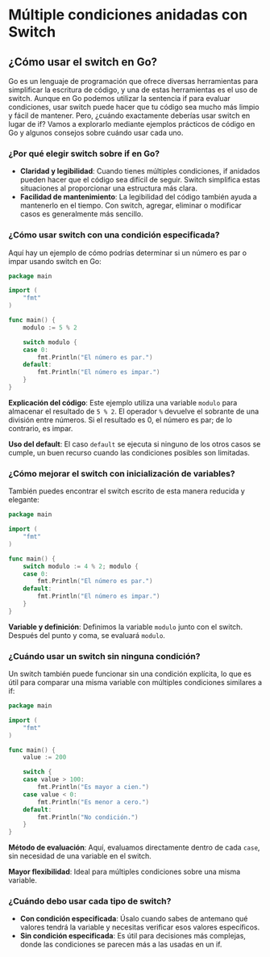 # Múltiple condiciones anidadas con Switch

## ¿Cómo usar el switch en Go?

Go es un lenguaje de programación que ofrece diversas herramientas para simplificar la escritura de código, y una de estas herramientas es el uso de switch. Aunque en Go podemos utilizar la sentencia if para evaluar condiciones, usar switch puede hacer que tu código sea mucho más limpio y fácil de mantener. Pero, ¿cuándo exactamente deberías usar switch en lugar de if? Vamos a explorarlo mediante ejemplos prácticos de código en Go y algunos consejos sobre cuándo usar cada uno.

### ¿Por qué elegir switch sobre if en Go?

- **Claridad y legibilidad**: Cuando tienes múltiples condiciones, if anidados pueden hacer que el código sea difícil de seguir. Switch simplifica estas situaciones al proporcionar una estructura más clara.
- **Facilidad de mantenimiento**: La legibilidad del código también ayuda a mantenerlo en el tiempo. Con switch, agregar, eliminar o modificar casos es generalmente más sencillo.

### ¿Cómo usar switch con una condición especificada?

Aquí hay un ejemplo de cómo podrías determinar si un número es par o impar usando switch en Go:

```go
package main

import (
    "fmt"
)

func main() {
    modulo := 5 % 2

    switch modulo {
    case 0:
        fmt.Println("El número es par.")
    default:
        fmt.Println("El número es impar.")
    }
}
```

**Explicación del código**: Este ejemplo utiliza una variable `modulo` para almacenar el resultado de `5 % 2`. El operador `%` devuelve el sobrante de una división entre números. Si el resultado es 0, el número es par; de lo contrario, es impar.

**Uso del default**: El caso `default` se ejecuta si ninguno de los otros casos se cumple, un buen recurso cuando las condiciones posibles son limitadas.

### ¿Cómo mejorar el switch con inicialización de variables?

También puedes encontrar el switch escrito de esta manera reducida y elegante:

```go
package main

import (
    "fmt"
)

func main() {
    switch modulo := 4 % 2; modulo {
    case 0:
        fmt.Println("El número es par.")
    default:
        fmt.Println("El número es impar.")
    }
}
```

**Variable y definición**: Definimos la variable `modulo` junto con el switch. Después del punto y coma, se evaluará `modulo`.

### ¿Cuándo usar un switch sin ninguna condición?

Un switch también puede funcionar sin una condición explícita, lo que es útil para comparar una misma variable con múltiples condiciones similares a if:

```go
package main

import (
    "fmt"
)

func main() {
    value := 200

    switch {
    case value > 100:
        fmt.Println("Es mayor a cien.")
    case value < 0:
        fmt.Println("Es menor a cero.")
    default:
        fmt.Println("No condición.")
    }
}
```

**Método de evaluación**: Aquí, evaluamos directamente dentro de cada `case`, sin necesidad de una variable en el switch.

**Mayor flexibilidad**: Ideal para múltiples condiciones sobre una misma variable.

### ¿Cuándo debo usar cada tipo de switch?

- **Con condición especificada**: Úsalo cuando sabes de antemano qué valores tendrá la variable y necesitas verificar esos valores específicos.
- **Sin condición especificada**: Es útil para decisiones más complejas, donde las condiciones se parecen más a las usadas en un if.
